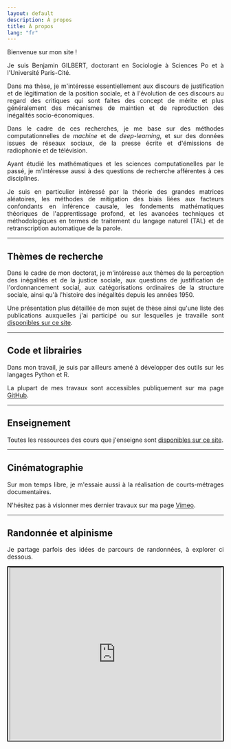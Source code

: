 ```yaml
---
layout: default
description: À propos
title: À propos
lang: "fr"
---
```


<div style="text-align: justify"> 

<p> Bienvenue sur mon site ! </p>

<p> Je suis Benjamin GILBERT, doctorant en Sociologie à Sciences Po et à l'Université Paris-Cité. </p>

<p> Dans ma thèse, je m'intéresse essentiellement aux discours de justification et de légitimation de la position sociale, et à l'évolution de ces discours au regard des critiques qui sont faites des concept de mérite et plus généralement des mécanismes de maintien et de reproduction des inégalités socio-économiques. </p>

<p> Dans le cadre de ces recherches, je me base sur des méthodes computationnelles de <i>machine</i> et de <i>deep-learning</i>, et sur des données issues de réseaux sociaux, de la presse écrite et d'émissions de radiophonie et de télévision. </p>

<p> Ayant étudié les mathématiques et les sciences computationelles par le passé, je m'intéresse aussi à des questions de recherche afférentes à ces disciplines. </p>

<p> Je suis en particulier intéressé par la théorie des grandes matrices aléatoires, les méthodes de mitigation des biais liées aux facteurs confondants en inférence causale, les fondements mathématiques théoriques de l'apprentissage profond, et les avancées techniques et méthodologiques en termes de traitement du langage naturel (TAL) et de retranscription automatique de la parole. </p>

</div>

---

## Thèmes de recherche

<div style="text-align: justify">

<p> Dans le cadre de mon doctorat, je m'intéresse aux thèmes de la perception des inégalités et de la justice sociale, aux questions de justification de l'ordonnancement social, aux catégorisations ordinaires de la structure sociale, ainsi qu'à l'histoire des inégalités depuis les années 1950.</p>

<p> Une présentation plus détaillée de mon sujet de thèse ainsi qu'une liste des publications auxquelles j'ai participé ou sur lesquelles je travaille sont <a href = "/fr/recherche">disponibles sur ce site</a>.</p>

</div>

---

## Code et librairies

<div style="text-align: justify">

<p> Dans mon travail, je suis par ailleurs amené à développer des outils sur les langages Python et R. </p>

<p> La plupart de mes travaux sont accessibles publiquement sur ma page <a href = "https://github.com/bglbrt">GitHub</a>. </p>

</div>

---

## Enseignement

<div style="text-align: justify">

<p> Toutes les ressources des cours que j'enseigne sont <a href = "/fr/enseignement">disponibles sur ce site</a>. </p>

</div>

---

## Cinématographie

<div style="text-align: justify">

<p> Sur mon temps libre, je m'essaie aussi à la réalisation de courts-métrages documentaires. </p>

<p> N'hésitez pas à visionner mes dernier travaux sur ma page <a href = "https://vimeo.com/bglbrt">Vimeo</a>. </p>

</div>

---

## Randonnée et alpinisme

<div style="text-align: justify">

<p> Je partage parfois des idées de parcours de randonnées, à explorer ci dessous. </p>

</div>

<div align="center" style="border: 2px solid black"><iframe src="https://footpathapp.com/routes/86FA014C-2E1C-4DCB-8B0F-A1D1010D779A?embed=1" width="98%" height="400px" frame-border="0"></iframe></div>